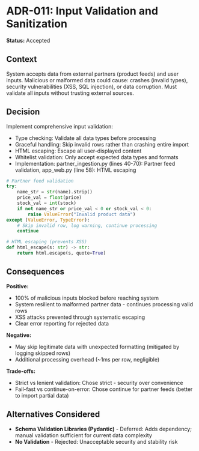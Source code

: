 # ADR-011: Input Validation and Sanitization
**Status:** Accepted  


## Context
System accepts data from external partners (product feeds) and user inputs. Malicious or malformed data could cause: crashes (invalid types), security vulnerabilities (XSS, SQL injection), or data corruption. Must validate all inputs without trusting external sources.

## Decision
Implement comprehensive input validation:
- Type checking: Validate all data types before processing
- Graceful handling: Skip invalid rows rather than crashing entire import
- HTML escaping: Escape all user-displayed content
- Whitelist validation: Only accept expected data types and formats
- Implementation: partner_ingestion.py (lines 40-70): Partner feed validation, app_web.py (line 58): HTML escaping

```python
# Partner feed validation
try:
    name_str = str(name).strip()
    price_val = float(price)
    stock_val = int(stock)
    if not name_str or price_val < 0 or stock_val < 0:
        raise ValueError("Invalid product data")
except (ValueError, TypeError):
    # Skip invalid row, log warning, continue processing
    continue

# HTML escaping (prevents XSS)
def html_escape(s: str) -> str:
    return html.escape(s, quote=True)
```

## Consequences
**Positive:**
- 100% of malicious inputs blocked before reaching system
- System resilient to malformed partner data - continues processing valid rows
- XSS attacks prevented through systematic escaping
- Clear error reporting for rejected data

**Negative:**
- May skip legitimate data with unexpected formatting (mitigated by logging skipped rows)
- Additional processing overhead (~1ms per row, negligible)

**Trade-offs:**
- Strict vs lenient validation: Chose strict - security over convenience
- Fail-fast vs continue-on-error: Chose continue for partner feeds (better to import partial data)

## Alternatives Considered
- **Schema Validation Libraries (Pydantic)** - Deferred: Adds dependency; manual validation sufficient for current data complexity
- **No Validation** - Rejected: Unacceptable security and stability risk

